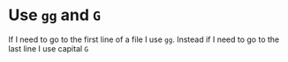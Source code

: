 # Use `gg` and `G`

If I need to go to the first line of a file I use `gg`. Instead if I
need to go to the last line I use capital `G`
